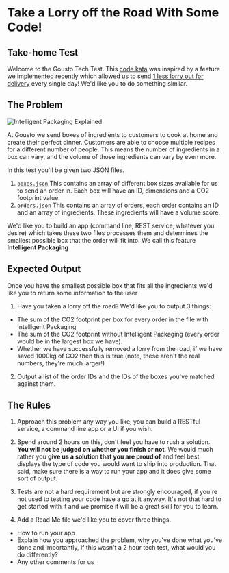 # Take a Lorry off the Road With Some Code!
## Take-home Test

Welcome to the Gousto Tech Test. This [code kata](http://codekata.com/) was inspired by a feature we implemented recently which allowed us to send [1 less lorry out for delivery](https://medium.com/gousto-engineering-techbrunch/taking-a-lorry-off-the-road-with-some-code-a988f70b37c1) every single day! We'd like you to do something similar.

## The Problem

![Intelligent Packaging Explained](https://i.imgur.com/8iPoykn.png)

At Gousto we send boxes of ingredients to customers to cook at home and create their perfect dinner. Customers are able to choose multiple recipes for a different number of people. This means the number of ingredients in a box can vary, and the volume of those ingredients can vary by even more.


In this test you'll be given two JSON files. 

1) [`boxes.json`](https://github.com/Gousto/take-a-lorry-off-the-road/blob/master/boxes.json)
This contains an array of different box sizes available for us to send an order in. Each box will have an ID, dimensions and a CO2 footprint value.
2) [`orders.json`](https://github.com/Gousto/take-a-lorry-off-the-road/blob/master/orders.json) 
This contains an array of orders, each order contains an ID and an array of ingredients. These ingredients will have a volume score.

We'd like you to build an app (command line, REST service, whatever you desire) which takes these two files processes them and determines the smallest possible box that the order will fit into. We call this feature **Intelligent Packaging**

## Expected Output

Once you have the smallest possible box that fits all the ingredients we'd like you to return some information to the user

1) Have you taken a lorry off the road?
We'd like you to output 3 things:
- The sum of the CO2 footprint per box for every order in the file with Intelligent Packaging
- The sum of the CO2 footprint without Intelligent Packaging (every order would be in the largest box we have).
- Whether we have successfully removed a lorry from the road, if we have saved 1000kg of CO2 then this is true (note, these aren't the real numbers, they're much larger!)

2) Output a list of the order IDs and the IDs of the boxes you've matched against them.

## The Rules
1) Approach this problem any way you like, you can build a RESTful service, a command line app or a UI if you wish.

2) Spend around 2 hours on this, don't feel you have to rush a solution. **You will not be judged on whether you finish or not**. We would much rather you **give us a solution that you are proud of** and feel best displays the type of code you would want to ship into production. That said, make sure there is a way to run your app and it does give some sort of output.

3) Tests are not a hard requirement but are strongly encouraged, if you're not used to testing your code have a go at it anyway. It's not that hard to get started with it and we promise it will be a great skill for you to learn.

4) Add a Read Me file we'd like you to cover three things. 
- How to run your app
- Explain how you approached the problem, why you've done what you've done and importantly, if this wasn't a 2 hour tech test, what would you do differently?
- Any other comments for us
